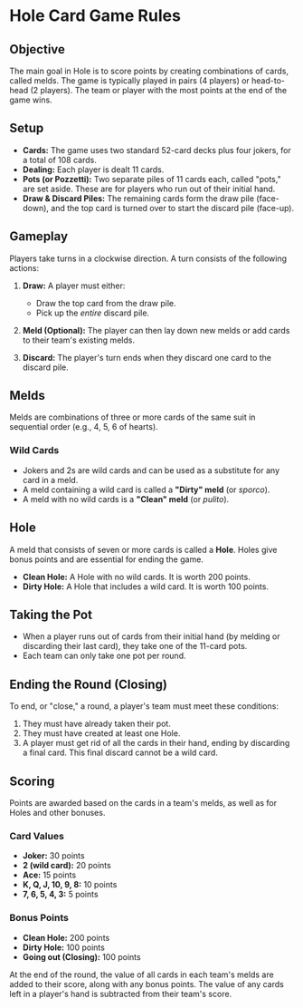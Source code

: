 # Hole Card Game Rules

## Objective

The main goal in Hole is to score points by creating combinations of cards, called melds. The game is typically played in pairs (4 players) or head-to-head (2 players). The team or player with the most points at the end of the game wins.

## Setup

- **Cards:** The game uses two standard 52-card decks plus four jokers, for a total of 108 cards.
- **Dealing:** Each player is dealt 11 cards.
- **Pots (or Pozzetti):** Two separate piles of 11 cards each, called "pots," are set aside. These are for players who run out of their initial hand.
- **Draw & Discard Piles:** The remaining cards form the draw pile (face-down), and the top card is turned over to start the discard pile (face-up).

## Gameplay

Players take turns in a clockwise direction. A turn consists of the following actions:

1.  **Draw:** A player must either:
    *   Draw the top card from the draw pile.
    *   Pick up the *entire* discard pile.

2.  **Meld (Optional):** The player can then lay down new melds or add cards to their team's existing melds.

3.  **Discard:** The player's turn ends when they discard one card to the discard pile.

## Melds

Melds are combinations of three or more cards of the same suit in sequential order (e.g., 4, 5, 6 of hearts).

### Wild Cards

- Jokers and 2s are wild cards and can be used as a substitute for any card in a meld.
- A meld containing a wild card is called a **"Dirty" meld** (or *sporco*).
- A meld with no wild cards is a **"Clean" meld** (or *pulito*).

## Hole

A meld that consists of seven or more cards is called a **Hole**. Holes give bonus points and are essential for ending the game.

- **Clean Hole:** A Hole with no wild cards. It is worth 200 points.
- **Dirty Hole:** A Hole that includes a wild card. It is worth 100 points.

## Taking the Pot

- When a player runs out of cards from their initial hand (by melding or discarding their last card), they take one of the 11-card pots.
- Each team can only take one pot per round.

## Ending the Round (Closing)

To end, or "close," a round, a player's team must meet these conditions:

1.  They must have already taken their pot.
2.  They must have created at least one Hole.
3.  A player must get rid of all the cards in their hand, ending by discarding a final card. This final discard cannot be a wild card.

## Scoring

Points are awarded based on the cards in a team's melds, as well as for Holes and other bonuses.

### Card Values

- **Joker:** 30 points
- **2 (wild card):** 20 points
- **Ace:** 15 points
- **K, Q, J, 10, 9, 8:** 10 points
- **7, 6, 5, 4, 3:** 5 points

### Bonus Points

- **Clean Hole:** 200 points
- **Dirty Hole:** 100 points
- **Going out (Closing):** 100 points

At the end of the round, the value of all cards in each team's melds are added to their score, along with any bonus points. The value of any cards left in a player's hand is subtracted from their team's score.
